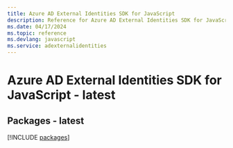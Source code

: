 ```yaml
---
title: Azure AD External Identities SDK for JavaScript
description: Reference for Azure AD External Identities SDK for JavaScript
ms.date: 04/17/2024
ms.topic: reference
ms.devlang: javascript
ms.service: adexternalidentities
---
```

# Azure AD External Identities SDK for JavaScript - latest
## Packages - latest
[!INCLUDE [packages](ad-external-identities-index.md)]